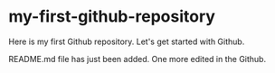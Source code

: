 # my-first-github-repository
Here is my first Github repository. Let's get started with Github.

README.md file has just been added. One more edited in the Github.
